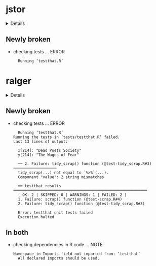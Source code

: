 # jstor

<details>

* Version: 0.3.9
* Source code: https://github.com/cran/jstor
* URL: https://github.com/ropensci/jstor, https://docs.ropensci.org/jstor
* BugReports: https://github.com/ropensci/jstor/issues
* Date/Publication: 2020-06-04 04:50:03 UTC
* Number of recursive dependencies: 69

Run `cloud_details(, "jstor")` for more info

</details>

## Newly broken

*   checking tests ... ERROR
    ```
      Running ‘testthat.R’
    ```

# ralger

<details>

* Version: 2.0.1
* Source code: https://github.com/cran/ralger
* URL: https://github.com/feddelegrand7/ralger
* BugReports: https://github.com/feddelegrand7/ralger/issues
* Date/Publication: 2020-07-24 04:10:02 UTC
* Number of recursive dependencies: 65

Run `cloud_details(, "ralger")` for more info

</details>

## Newly broken

*   checking tests ... ERROR
    ```
      Running ‘testthat.R’
    Running the tests in ‘tests/testthat.R’ failed.
    Last 13 lines of output:
      
      x[214]: "Dead Poets Society"
      y[214]: "The Wages of Fear"
      
      ── 2. Failure: tidy_scrap() function (@test-tidy_scrap.R#3)  ───────────────────
      tidy_scrap(...) not equal to `%>%`(...).
      Component "value": 2 string mismatches
      
      ══ testthat results  ═══════════════════════════════════════════════════════════
      [ OK: 2 | SKIPPED: 0 | WARNINGS: 1 | FAILED: 2 ]
      1. Failure: scrap() function (@test-scrap.R#4) 
      2. Failure: tidy_scrap() function (@test-tidy_scrap.R#3) 
      
      Error: testthat unit tests failed
      Execution halted
    ```

## In both

*   checking dependencies in R code ... NOTE
    ```
    Namespace in Imports field not imported from: ‘testthat’
      All declared Imports should be used.
    ```

